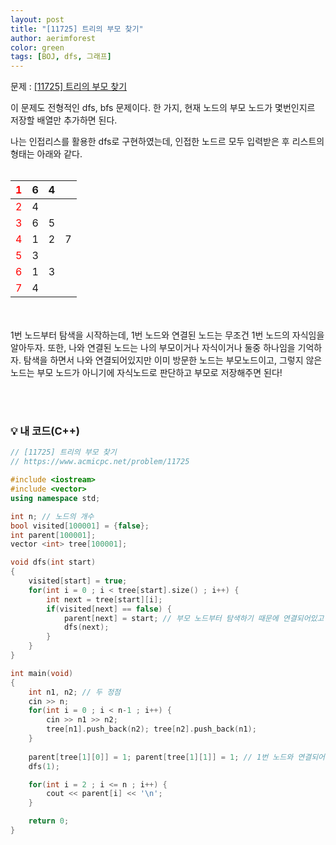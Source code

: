 ```yaml
---
layout: post
title: "[11725] 트리의 부모 찾기"
author: aerimforest
color: green
tags: [BOJ, dfs, 그래프]
---
```


문제 : [[11725] 트리의 부모 찾기](https://www.acmicpc.net/problem/11725)

이 문제도 전형적인 dfs, bfs 문제이다. 
한 가지, 현재 노드의 부모 노드가 몇번인지르 저장할 배열만 추가하면 된다.

나는 인접리스를 활용한 dfs로 구현하였는데,
인접한 노드르 모두 입력받은 후 리스트의 형태는 아래와 같다.
<br><br>

| <span style="color:red">1</span> | 6 | 4 |   |
|---|---|---|---|
| <span style="color:red">2</span> | 4 |   |   |
| <span style="color:red">3</span> | 6 | 5 |   |
| <span style="color:red">4</span> | 1 | 2 | 7 |
| <span style="color:red">5</span> | 3 |   |   |
| <span style="color:red">6</span> | 1 | 3 |   |
| <span style="color:red">7</span> | 4 |   |   |

<br><br>
1번 노드부터 탐색을 시작하는데, 1번 노드와 연결된 노드는 무조건 1번 노드의 자식임을 알아두자.
또한, 나와 연결된 노드는 나의 부모이거나 자식이거나 둘중 하나임을 기억하자.
탐색을 하면서 나와 연결되어있지만 이미 방문한 노드는 부모노드이고, 그렇지 않은 노드는 부모 노드가 아니기에 자식노드로 판단하고 부모로 저장해주면 된다!

<br><br>

### 💡 내 코드(C++)



```cpp
// [11725] 트리의 부모 찾기
// https://www.acmicpc.net/problem/11725

#include <iostream>
#include <vector>
using namespace std;

int n; // 노드의 개수
bool visited[100001] = {false};
int parent[100001];
vector <int> tree[100001];

void dfs(int start)
{
    visited[start] = true;
    for(int i = 0 ; i < tree[start].size() ; i++) {
        int next = tree[start][i];
        if(visited[next] == false) {
            parent[next] = start; // 부모 노드부터 탐색하기 때문에 연결되어있고 방문하지 않은 다음 노드는 무조건 자식 노드
            dfs(next);
        }
    }
}

int main(void)
{
    int n1, n2; // 두 정점
    cin >> n;
    for(int i = 0 ; i < n-1 ; i++) {
        cin >> n1 >> n2;
        tree[n1].push_back(n2); tree[n2].push_back(n1);
    }
    
    parent[tree[1][0]] = 1; parent[tree[1][1]] = 1; // 1번 노드와 연결되어있는 노드들의 부모는 1
    dfs(1);

    for(int i = 2 ; i <= n ; i++) {
        cout << parent[i] << '\n';
    }

    return 0;
}
```

